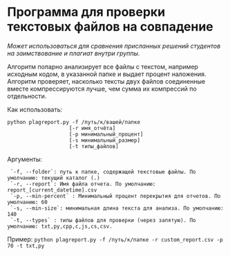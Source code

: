 # Программа для проверки текстовых файлов на совпадение
_Может использоваться для сравнения присланных решений студентов на заимствование и плагиат внутри группы._ 

Алгоритм попарно анализирует все файлы с текстом, например исходным кодом, в указанной папке и выдает процент наложения. Алгоритм проверяет, насколько тексты двух файлов соединенные вместе компрессируются лучше, чем сумма их компрессий по отдельности.

Как использовать:
```
python plagreport.py -f /путь/к/вашей/папке
                    [-r имя_отчёта]
                    [-p минимальный_процент]
                    [-s минимальный_размер]
                    [-t типы_файлов]
```

Аргументы:

     `-f, --folder`: путь к папке, содержащей текстовые файлы. По умолчанию: текущий каталог (.)
     `-r, --report`: Имя файла отчета. По умолчанию: report_[current_datetime].csv
     `-p, --min-percent` : Минимальный процент перекрытия для отчетов. По умолчанию: 60
     `-s, --min-size`: минимальная длина текста для анализа. По умолчанию: 140
     `-t, --types` : типы файлов для проверки (через запятую). По умолчанию: txt,py,cpp,c,js,cs,csv.

Пример:
     `python plagreport.py -f /путь/к/папке -r custom_report.csv -p 70 -t txt,py`
